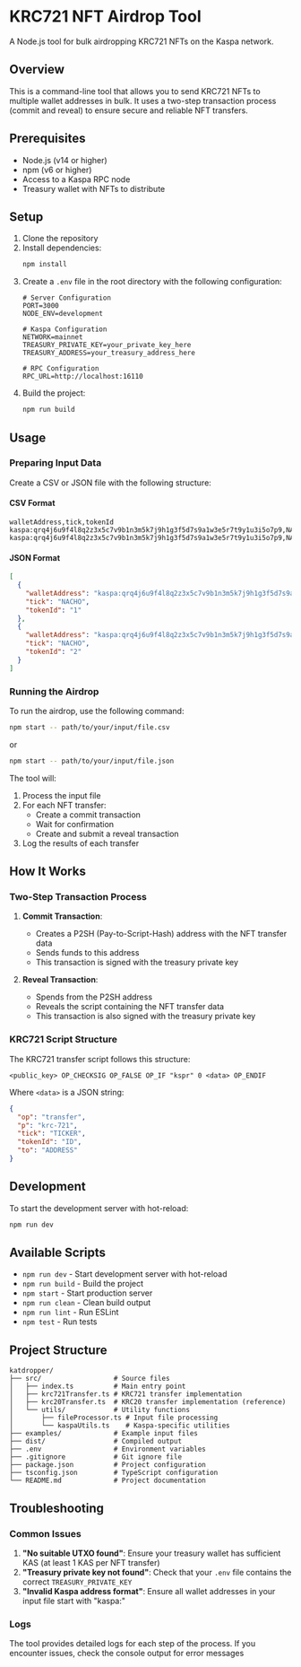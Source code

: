 # KRC721 NFT Airdrop Tool

A Node.js tool for bulk airdropping KRC721 NFTs on the Kaspa network.

## Overview

This is a command-line tool that allows you to send KRC721 NFTs to multiple wallet addresses in bulk. It uses a two-step transaction process (commit and reveal) to ensure secure and reliable NFT transfers.

## Prerequisites

- Node.js (v14 or higher)
- npm (v6 or higher)
- Access to a Kaspa RPC node
- Treasury wallet with NFTs to distribute

## Setup

1. Clone the repository
2. Install dependencies:
   ```bash
   npm install
   ```
3. Create a `.env` file in the root directory with the following configuration:
   ```
   # Server Configuration
   PORT=3000
   NODE_ENV=development

   # Kaspa Configuration
   NETWORK=mainnet
   TREASURY_PRIVATE_KEY=your_private_key_here
   TREASURY_ADDRESS=your_treasury_address_here

   # RPC Configuration
   RPC_URL=http://localhost:16110
   ```
4. Build the project:
   ```bash
   npm run build
   ```

## Usage

### Preparing Input Data

Create a CSV or JSON file with the following structure:

#### CSV Format
```csv
walletAddress,tick,tokenId
kaspa:qrq4j6u9f4l8q2z3x5c7v9b1n3m5k7j9h1g3f5d7s9a1w3e5r7t9y1u3i5o7p9,NACHO,1
kaspa:qrq4j6u9f4l8q2z3x5c7v9b1n3m5k7j9h1g3f5d7s9a1w3e5r7t9y1u3i5o7p9,NACHO,2
```

#### JSON Format
```json
[
  {
    "walletAddress": "kaspa:qrq4j6u9f4l8q2z3x5c7v9b1n3m5k7j9h1g3f5d7s9a1w3e5r7t9y1u3i5o7p9",
    "tick": "NACHO",
    "tokenId": "1"
  },
  {
    "walletAddress": "kaspa:qrq4j6u9f4l8q2z3x5c7v9b1n3m5k7j9h1g3f5d7s9a1w3e5r7t9y1u3i5o7p9",
    "tick": "NACHO",
    "tokenId": "2"
  }
]
```

### Running the Airdrop

To run the airdrop, use the following command:

```bash
npm start -- path/to/your/input/file.csv
```

or

```bash
npm start -- path/to/your/input/file.json
```

The tool will:
1. Process the input file
2. For each NFT transfer:
   - Create a commit transaction
   - Wait for confirmation
   - Create and submit a reveal transaction
3. Log the results of each transfer

## How It Works

### Two-Step Transaction Process

1. **Commit Transaction**:
   - Creates a P2SH (Pay-to-Script-Hash) address with the NFT transfer data
   - Sends funds to this address
   - This transaction is signed with the treasury private key

2. **Reveal Transaction**:
   - Spends from the P2SH address
   - Reveals the script containing the NFT transfer data
   - This transaction is also signed with the treasury private key

### KRC721 Script Structure

The KRC721 transfer script follows this structure:
```
<public_key> OP_CHECKSIG OP_FALSE OP_IF "kspr" 0 <data> OP_ENDIF
```

Where `<data>` is a JSON string:
```json
{
  "op": "transfer",
  "p": "krc-721",
  "tick": "TICKER",
  "tokenId": "ID",
  "to": "ADDRESS"
}
```

## Development

To start the development server with hot-reload:
```bash
npm run dev
```

## Available Scripts

- `npm run dev` - Start development server with hot-reload
- `npm run build` - Build the project
- `npm start` - Start production server
- `npm run clean` - Clean build output
- `npm run lint` - Run ESLint
- `npm test` - Run tests

## Project Structure

```
katdropper/
├── src/                  # Source files
│   ├── index.ts          # Main entry point
│   ├── krc721Transfer.ts # KRC721 transfer implementation
│   ├── krc20Transfer.ts  # KRC20 transfer implementation (reference)
│   └── utils/            # Utility functions
│       ├── fileProcessor.ts # Input file processing
│       └── kaspaUtils.ts    # Kaspa-specific utilities
├── examples/             # Example input files
├── dist/                 # Compiled output
├── .env                  # Environment variables
├── .gitignore            # Git ignore file
├── package.json          # Project configuration
├── tsconfig.json         # TypeScript configuration
└── README.md             # Project documentation
```

## Troubleshooting

### Common Issues

1. **"No suitable UTXO found"**: Ensure your treasury wallet has sufficient KAS (at least 1 KAS per NFT transfer)
2. **"Treasury private key not found"**: Check that your `.env` file contains the correct `TREASURY_PRIVATE_KEY`
3. **"Invalid Kaspa address format"**: Ensure all wallet addresses in your input file start with "kaspa:"

### Logs

The tool provides detailed logs for each step of the process. If you encounter issues, check the console output for error messages 
